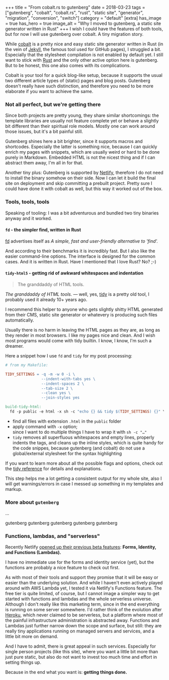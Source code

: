 +++
title = "From cobalt.rs to gutenberg"
date = 2018-03-23
tags = ["gutenberg", "cobalt", "cobalt.rs", "rust", "static site", "generator", "migration", "conversion", "switch"]
category = "default"
[extra]
has_image = true
has_hero = true
image_alt = "Why I moved to gutenberg, a static site generator written in Rust"
+++
I wish I could have the features of both tools, but for now I will use gutenberg over cobalt. A tiny migration story.

<!-- more -->

While [cobalt][cobalt] is a pretty nice and easy static site generator written in Rust (in the vein of [Jekyll][jekyll], the famous tool used for GitHub pages), I struggled a bit.
Especially that the stylesheet compilation is not enabled by default yet. I still want to stick with [Rust][rust] and the only other active option here is gutenberg. But to be honest, this one also comes with its complications.

Cobalt is your tool for a quick blog-like setup, because it supports the usual two different article types of (static) pages and blog posts. Gutenberg doesn't really have such distinction, and therefore you need to be more elaborate if you want to achieve the same.

### Not all perfect, but we're getting there

Since both projects are pretty young, they share similar shortcomings: the template libraries are usually not feature complete yet or behave a slightly bit different than their spiritual role models. Mostly one can work around those issues, but it's a bit painful still.

Gutenberg shines here a bit brighter, since it supports macros and shortcodes. Especially the latter is something nice, because I can quickly enrich my pages with snippets, which are usually weird or hard to be done purely in Markdown. Embedded HTML is not the nicest thing and if I can abstract them away, I'm all in for that.

Another tiny plus: Gutenberg is supported by [Netlify][netlify], therefore I do not need to install the binary somehow on their side. Now I can let it build the final site on deployment and skip committing a prebuilt project. Pretty sure I could have done it with cobalt as well, but this way it worked out of the box.

### Tools, tools, tools

Speaking of tooling: I was a bit adventurous and bundled two tiny binaries anyway and it worked.

#### `fd` - the simpler find, written in Rust

[fd][fd] advertises itself as _A simple, fast and user-friendly alternative to 'find'._

And according to their benchmarks it is incredibly fast. But I also like the easier command-line options. The interface is designed for the common cases. And it is written in Rust. Have I mentioned that I love Rust? No? ;-)

#### `tidy-html5` - getting rid of awkward whitespaces and indentation

> The granddaddy of HTML tools.

_The granddaddy of HTML tools._ — well, yes, [tidy][tidy] is a pretty old tool, I probably used it already 10+ years ago.

I recommend this helper to anyone who gets slightly shitty HTML generated from their CMS, static site generator or whatevery is producing such files automatically.

Usually there is no harm in leaving the HTML pages as they are, as long as they render in most browsers. I like my pages nice and clean. And I wish most programs would come with tidy builtin. I know, I know, I'm such a dreamer.

Here a snippet how I use `fd` and `tidy` for my post processing:

```mk
# from my Makefile:

TIDY_SETTINGS = -q -m -w 0 -i \
                --indent-with-tabs yes \
                --indent-spaces 2 \
                --tab-size 2 \
                --clean yes \
                --join-styles yes

build-tidy-html:
  fd -p public -e html -x sh -c "echo {} && tidy $(TIDY_SETTINGS) {}" \;
```

* find all files with extension `.html` in the `public` folder
* apply command with `-x` option;  \
  since I want to do multiple things I have to wrap it with `sh -c "…"`
* `tidy` removes all superfluous whitespaces and empty lines, properly indents the tags, and cleans up the inline styles, which is quite handy for the code snippes, because gutenberg (and cobalt) do not use a global/external stylesheet for the syntax highlighting

If you want to learn more about all the possible flags and options, check out the [tidy reference][tidyref] for details and explanations.

This step helps me a lot getting a consistent output for my whole site, also I will get warnings/errors in case I messed up something in my templates and markup.

### More about `gutenberg`

…

gutenberg
gutenberg
gutenberg
gutenberg
gutenberg

### Functions, lambdas, and "serverless"

Recently Netlify [opened up their previous beta features][netlify-blogpost]: **Forms, Identity, and Functions (Lambdas).**

I have no immediate use for the forms and identity service (yet), but the functions are probably a nice feature to check out first.

As with most of their tools and support they promise that it will be easy or easier than the underlying solution. And while I haven't even actively played around with AWS Lambda yet, I tested it via Netlify's Functions feature. The free tier is quite limited, of course, but I cannot image a simpler way to get started with functions and lambdas and the whole serverless universe. Although I don't really like this marketing term, since in the end everything is running on some server somewhere. I'd rather think of the evolution after [Heroku][heroku], which never claimed to be serverless, but a platform where most of the painful infrastructure administration is abstracted away. Functions and Lambdas just further narrow down the scope and surface, but still: they are really tiny applications running on managed servers and services, and a little bit more on demand.

And I have to admit, there is great appeal in such services. Especially for single person projects (like this site), where you want a little bit more than just pure static, but also do not want to invest too much time and effort in setting things up.

Because in the end what you want is: **getting things done.**

[cobalt]: https://cobalt-org.github.io/
[jekyll]: https://jekyllrb.com/
[gutenberg]: https://www.getgutenberg.io/
[rust]: https://www.rust-lang.org/
[netlify]: https://www.netlify.com/
[netlify-blogpost]: https://www.netlify.com/blog/2018/03/20/netlifys-aws-lambda-functions-bring-the-backend-to-your-frontend-workflow/
[fd]: https://github.com/sharkdp/fd
[tidy]: http://www.html-tidy.org/
[tidyref]: http://api.html-tidy.org/tidy/quickref_5.6.0.html
[heroku]: https://www.heroku.com/